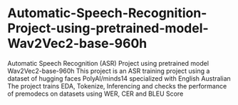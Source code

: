 # Automatic-Speech-Recognition-Project-using-pretrained-model-Wav2Vec2-base-960h

Automatic Speech Recognition (ASR) Project using pretrained model Wav2Vec2-base-960h
This project is an ASR training project using a dataset of hugging faces PolyAI/minds14 specialized with English Australian 
The project trains EDA, Tokenize, Inferencing and checks the performance of premodecs on datasets using WER, CER and BLEU Score
